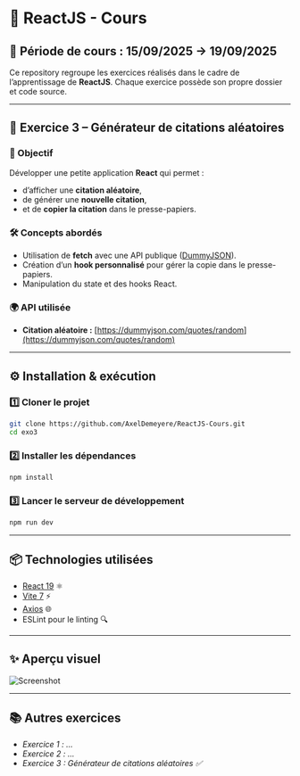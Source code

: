 # 📘 ReactJS - Cours

## 📅 Période de cours : 15/09/2025 → 19/09/2025

Ce repository regroupe les exercices réalisés dans le cadre de l’apprentissage de **ReactJS**. Chaque exercice possède son propre dossier et code source.

---

## 🚀 Exercice 3 – Générateur de citations aléatoires

### 🎯 Objectif

Développer une petite application **React** qui permet :

* d’afficher une **citation aléatoire**,
* de générer une **nouvelle citation**,
* et de **copier la citation** dans le presse-papiers.

### 🛠️ Concepts abordés

* Utilisation de **fetch** avec une API publique ([DummyJSON](https://dummyjson.com/quotes/random)).
* Création d’un **hook personnalisé** pour gérer la copie dans le presse-papiers.
* Manipulation du state et des hooks React.

### 🌍 API utilisée

* **Citation aléatoire :** [https://dummyjson.com/quotes/random](https://dummyjson.com/quotes/random)

---

## ⚙️ Installation & exécution

### 1️⃣ Cloner le projet

```bash
git clone https://github.com/AxelDemeyere/ReactJS-Cours.git
cd exo3
```

### 2️⃣ Installer les dépendances

```bash
npm install
```

### 3️⃣ Lancer le serveur de développement

```bash
npm run dev
```

---

## 📦 Technologies utilisées

* [React 19](https://react.dev/) ⚛️
* [Vite 7](https://vitejs.dev/) ⚡
* [Axios](https://axios-http.com/) 🌐
* ESLint pour le linting 🔍

---

## ✨ Aperçu visuel

![Screenshot](./captures/screenshot.png)

---

## 📚 Autres exercices

* *Exercice 1 : ...*
* *Exercice 2 : ...*
* *Exercice 3 : Générateur de citations aléatoires ✅*


